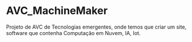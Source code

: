 # AVC_MachineMaker
Projeto de AVC de Tecnologias emergentes, onde temos que criar um site, software que contenha Computação em Nuvem, IA, Iot.
